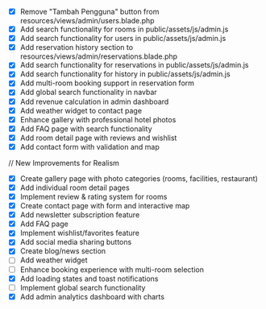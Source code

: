 - [x] Remove "Tambah Pengguna" button from resources/views/admin/users.blade.php
- [x] Add search functionality for rooms in public/assets/js/admin.js
- [x] Add search functionality for users in public/assets/js/admin.js
- [x] Add reservation history section to resources/views/admin/reservations.blade.php
- [x] Add search functionality for reservations in public/assets/js/admin.js
- [x] Add search functionality for history in public/assets/js/admin.js
- [x] Add multi-room booking support in reservation form
- [x] Add global search functionality in navbar
- [x] Add revenue calculation in admin dashboard
- [x] Add weather widget to contact page
- [x] Enhance gallery with professional hotel photos
- [x] Add FAQ page with search functionality
- [x] Add room detail page with reviews and wishlist
- [x] Add contact form with validation and map

// New Improvements for Realism
- [x] Create gallery page with photo categories (rooms, facilities, restaurant)
- [x] Add individual room detail pages
- [x] Implement review & rating system for rooms
- [x] Create contact page with form and interactive map
- [x] Add newsletter subscription feature
- [x] Add FAQ page
- [x] Implement wishlist/favorites feature
- [x] Add social media sharing buttons
- [x] Create blog/news section
- [ ] Add weather widget
- [ ] Enhance booking experience with multi-room selection
- [x] Add loading states and toast notifications
- [ ] Implement global search functionality
- [x] Add admin analytics dashboard with charts
